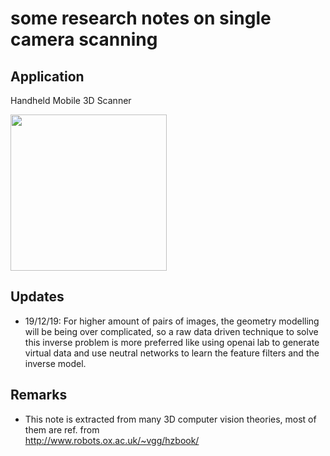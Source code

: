 # some research notes on single camera scanning

## Application 
Handheld Mobile 3D Scanner
<p>
<img src="https://github.com/ecpy/smartphone-3d-scanner-research/raw/master/demo.gif" height="250">

## Updates
- 19/12/19: For higher amount of pairs of images, the geometry modelling will be being over complicated, so a raw data driven technique to solve this inverse problem is more preferred like using openai lab to generate virtual data and use neutral networks to learn the feature filters and the inverse model.

## Remarks
- This note is extracted from many 3D computer vision theories, most of them are ref. from  
http://www.robots.ox.ac.uk/~vgg/hzbook/

